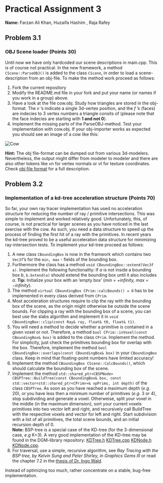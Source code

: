 # Practical Assignment 3
**Name:** Farzan Ali Khan, Huzaifa Hashim , Raja Rafey
## Problem 3.1
### OBJ Scene loader (Points 30)
Until now we have only hardcoded our scene descriptions in main.cpp. This is of course not practical. In the new framework, a method ```CScene::ParseOBJ()``` is added to the class ```CScene```, in order to load a scene-description from an obj-file. To make the method work proceed as follows:
1. Fork the current repository
2. Modify the README.md file in your fork and put your name (or names if you work in a group) above.
3. Have a look at the file cow.obj. Study how triangles are stored in the obj-format. The _v_ ’s indicate a single 3d-vertex position, and the _f_ ’s (faces) are indecies to 3 vertex numbers a triangle consits of (please note that the face indecies are starting with **1 and not 0**).
4. Implement the missing parts of the ParseOBJ-method.
Test your implementation with cow.obj. If your obj-importer works as expected you should see an image of a cow like this:

![Cow](./doc/cow.jpg)

**Hint:** The obj file-format can be dumped out from various 3d-modelers. Nevertheless, the output might differ from modeler to modeler and there are also other tokens like _vn_ for vertex normals or _vt_ for texture coordinates. Check
[obj file format](https://www.cs.cmu.edu/~mbz/personal/graphics/obj.html) for a full description. 

## Problem 3.2
### Implementation of a kd-tree acceleration structure (Points 70)
So far, your own ray tracer implementation has used no acceleration structure for reducing the number of ray / primitive intersections. This was simple to implement and worked relatively good. Unfortunately, this, of course, is not practical for larger scenes as you have noticed in the last exercise with the cow. As such, you need a data structure to speed up the process of finding the first hit of a ray with the primitives. In recent years the kd-tree proved to be a useful acceleration data structure for minimizing ray-intersection tests. To implement your kd-tree proceed as follows:
1. A new class ```CBoundingBox``` is now in the framwork which contains two ```Vec3f```’s for the ```min, max``` - fields of the bounding box.
2. Furthermore the class has a method ```void CBoundingBox::extend(Vec3f a)```. Implement the following functionality: If _a_ is not inside a bounding box _b_, ```b.bxtend(a)``` should extend the bounding box until it also includes _a_. **Tip:** Initialize your box with an ’empty box’ (_min = +infinity, max = −infinity_).
3. The method ```virtual CBoundingBox CPrim::calcBounds() = 0``` has to be implemented in every class derived from ```CPrim```.
4. Most acceleration structures require to clip the ray with the bounding box of the scene, as the origin might otherwise be outside the scene bounds. For clipping a ray with the bounding box of a scene, you can best use the slabs algorithm and implement it in ```void CBoundingBox::clip(const Ray& ray, float& t0, float& t1)```.
5. You will need a method to decide whether a primitive is contained in a given voxel or not. Therefore, a method ```bool CPrim::inVoxel(const CBoundingBox& box)``` is added to the class ```CPrim```. Implement the method. For simplicity, just check the primitives bounding box for overlap with the box. Therefore, implement the method ```bool CBoundingBox::overlaps(const CBoundingBox& box)``` in your ```CBoundingBox``` class. Keep in mind that floating-point numbers have limited accuracy!
6. Implement the method ```CBoundingBox CScene::CalcBounds()```, which should calculate the bounding box of the scene.
7. Implement the method ```std::shared_ptr<CBSPNode> CBSPTree::BuildTree(const CBoundingBox& box, const std::vector<std::shared_ptr<CPrim>>& vpPrims, int depth)``` of the class ```CBSPTree```. As soon as you have reached a maximum depth (_e.g._ 20), or you have less then a minimum number of primitives (_e.g._ 3 or 4), stop subdividing and generate a voxel. Otherweise, split your voxel in the middle (in the maximum dimension), sort your current voxels primitives into two vector left and right, and recursively call BuildTree with the respective voxels and vector for left and right. Start subdivision with a list of all primitives, the total scene bounds, and an initial
recursion depth of 0.  
**Note:** BSP-tree is a special case of the KD-tree (for the 3-dimensional case, _e.g_ K=3). A very good implementation of the KD-tree may be found in the DGM-library repository: [KDTree.h](https://github.com/Project-10/DGM/blob/master/modules/DGM/KDTree.h) [KDTree.cpp](https://github.com/Project-10/DGM/blob/master/modules/DGM/KDTree.cpp) [KDNode.h](https://github.com/Project-10/DGM/blob/master/modules/DGM/KDNode.h) [KDNode.cpp](https://github.com/Project-10/DGM/blob/master/modules/DGM/KDNode.cpp). 
8. For traversal, use a simple, recursive algorithm, see _Ray Tracing with the BSP tree, by Kelvin Sung and Peter Shirley, in Graphics Gems III_ or read the chapter 7.2 in the [thesis of Dr. Ingo Wald](http://www.sci.utah.edu/~wald/PhD/wald_phd.pdf).

Instead of optimizing too much, rather concentrate on a stable, bug-free implementation.
